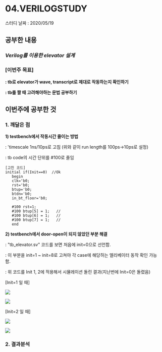 # 04.VERILOGSTUDY

스터디 날짜 : 2020/05/19

## 공부한 내용

### ***Verilog를 이용한 elevator 설계***


### **[이번주 목표]**

**: tb로 elevator가 wave, transcript로 제대로 작동하는지 확인하기**

**: tb를 짤 때 고려해야하는 문법 공부하기**

## 이번주에 공부한 것

### **1.  깨달은 점**

**1) testbench에서 작동시간 줄이는 방법**

: 'timescale 1ns/10ps로 고침
  (위와 같이 run length를 100ps->10ps로 설정)

: tb code의 시간 단위를 #100로 줄임
```
[고친 코드]
initial if(Init==0)  //Ok
   begin
   clk='b0;            
   rst='b0;           
   btup='b0;           
   btdn='b0; 
   in_bt_floor='b0; 

   #100 rst=1;
   #100 btup[5] = 1;   //
   #100 btup[6] = 1;   //
   #100 btup[7] = 1;   // 
   end
```

**2) testbench에서 door-open이 되지 않았던 부분 해결**

: "tb_elevator.sv" 코드를 보면 처음에 init=0으로 선언함.
 
: 이 부분을 init=1 ~ init=8로 고쳐야 각 case에 해당하는 엘리베이터 동작 확인 가능함.

: 위 코드를 Init 1, 2에 적용해서 시뮬레이션 돌린 결과(지난번에 Init=0은 돌렸음)

[Init=1 일 때]

![](https://github.com/prizesilvers2/Verilog_Study/blob/master/Figs/5/wave(Init%3D1).png)

![](https://github.com/prizesilvers2/Verilog_Study/blob/master/Figs/5/transcript(Init%3D1).png)

[Init=2 일 때]

![](https://github.com/prizesilvers2/Verilog_Study/blob/master/Figs/5/wave(Init%3D2).png)

![](https://github.com/prizesilvers2/Verilog_Study/blob/master/Figs/5/transcript(Init%3D2).png)


### **2. 결과분석**
